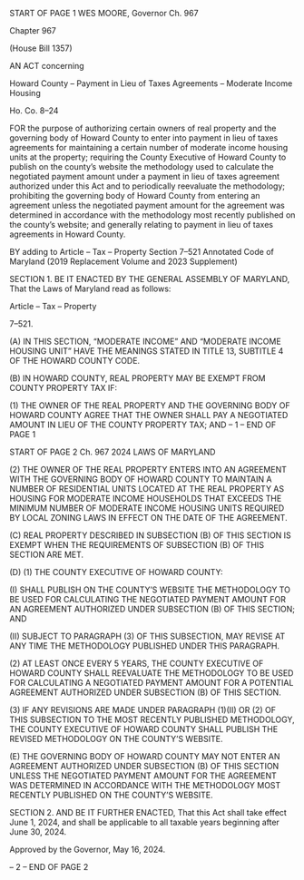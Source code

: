 START OF PAGE 1
WES MOORE, Governor Ch. 967

Chapter 967

(House Bill 1357)

AN ACT concerning

Howard County – Payment in Lieu of Taxes Agreements – Moderate Income
Housing

Ho. Co. 8–24

FOR the purpose of authorizing certain owners of real property and the governing body of
Howard County to enter into payment in lieu of taxes agreements for maintaining a
certain number of moderate income housing units at the property; requiring the
County Executive of Howard County to publish on the county’s website the
methodology used to calculate the negotiated payment amount under a payment in
lieu of taxes agreement authorized under this Act and to periodically reevaluate the
methodology; prohibiting the governing body of Howard County from entering an
agreement unless the negotiated payment amount for the agreement was
determined in accordance with the methodology most recently published on the
county’s website; and generally relating to payment in lieu of taxes agreements in
Howard County.

BY adding to
Article – Tax – Property
Section 7–521
Annotated Code of Maryland
(2019 Replacement Volume and 2023 Supplement)

SECTION 1. BE IT ENACTED BY THE GENERAL ASSEMBLY OF MARYLAND,
That the Laws of Maryland read as follows:

Article – Tax – Property

7–521.

(A) IN THIS SECTION, “MODERATE INCOME” AND “MODERATE INCOME
HOUSING UNIT” HAVE THE MEANINGS STATED IN TITLE 13, SUBTITLE 4 OF THE
HOWARD COUNTY CODE.

(B) IN HOWARD COUNTY, REAL PROPERTY MAY BE EXEMPT FROM COUNTY
PROPERTY TAX IF:

(1) THE OWNER OF THE REAL PROPERTY AND THE GOVERNING BODY
OF HOWARD COUNTY AGREE THAT THE OWNER SHALL PAY A NEGOTIATED AMOUNT
IN LIEU OF THE COUNTY PROPERTY TAX; AND
– 1 –
END OF PAGE 1

START OF PAGE 2
Ch. 967 2024 LAWS OF MARYLAND

(2) THE OWNER OF THE REAL PROPERTY ENTERS INTO AN
AGREEMENT WITH THE GOVERNING BODY OF HOWARD COUNTY TO MAINTAIN A
NUMBER OF RESIDENTIAL UNITS LOCATED AT THE REAL PROPERTY AS HOUSING
FOR MODERATE INCOME HOUSEHOLDS THAT EXCEEDS THE MINIMUM NUMBER OF
MODERATE INCOME HOUSING UNITS REQUIRED BY LOCAL ZONING LAWS IN EFFECT
ON THE DATE OF THE AGREEMENT.

(C) REAL PROPERTY DESCRIBED IN SUBSECTION (B) OF THIS SECTION IS
EXEMPT WHEN THE REQUIREMENTS OF SUBSECTION (B) OF THIS SECTION ARE MET.

(D) (1) THE COUNTY EXECUTIVE OF HOWARD COUNTY:

(I) SHALL PUBLISH ON THE COUNTY’S WEBSITE THE
METHODOLOGY TO BE USED FOR CALCULATING THE NEGOTIATED PAYMENT
AMOUNT FOR AN AGREEMENT AUTHORIZED UNDER SUBSECTION (B) OF THIS
SECTION; AND

(II) SUBJECT TO PARAGRAPH (3) OF THIS SUBSECTION, MAY
REVISE AT ANY TIME THE METHODOLOGY PUBLISHED UNDER THIS PARAGRAPH.

(2) AT LEAST ONCE EVERY 5 YEARS, THE COUNTY EXECUTIVE OF
HOWARD COUNTY SHALL REEVALUATE THE METHODOLOGY TO BE USED FOR
CALCULATING A NEGOTIATED PAYMENT AMOUNT FOR A POTENTIAL AGREEMENT
AUTHORIZED UNDER SUBSECTION (B) OF THIS SECTION.

(3) IF ANY REVISIONS ARE MADE UNDER PARAGRAPH (1)(II) OR (2) OF
THIS SUBSECTION TO THE MOST RECENTLY PUBLISHED METHODOLOGY, THE
COUNTY EXECUTIVE OF HOWARD COUNTY SHALL PUBLISH THE REVISED
METHODOLOGY ON THE COUNTY’S WEBSITE.

(E) THE GOVERNING BODY OF HOWARD COUNTY MAY NOT ENTER AN
AGREEMENT AUTHORIZED UNDER SUBSECTION (B) OF THIS SECTION UNLESS THE
NEGOTIATED PAYMENT AMOUNT FOR THE AGREEMENT WAS DETERMINED IN
ACCORDANCE WITH THE METHODOLOGY MOST RECENTLY PUBLISHED ON THE
COUNTY’S WEBSITE.

SECTION 2. AND BE IT FURTHER ENACTED, That this Act shall take effect June
1, 2024, and shall be applicable to all taxable years beginning after June 30, 2024.

Approved by the Governor, May 16, 2024.

– 2 –
END OF PAGE 2